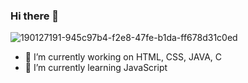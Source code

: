 ### Hi there 👋
![190127191-945c97b4-f2e8-47fe-b1da-ff678d31c0ed](https://user-images.githubusercontent.com/90173548/231064397-7a26d15c-24b6-4fa7-8e44-29efe81f20ca.gif)


- 🔭 I’m currently working on HTML, CSS, JAVA, C
- 🌱 I’m currently learning JavaScript

<!--
**ashalisanjula/ashalisanjula** is a ✨ _special_ ✨ repository because its `README.md` (this file) appears on your GitHub profile.

Here are some ideas to get you started:

- 🔭 I’m currently working on ...
- 🌱 I’m currently learning ...
- 👯 I’m looking to collaborate on ...
- 🤔 I’m looking for help with ...
- 💬 Ask me about ...
- 📫 How to reach me: ...
- 😄 Pronouns: ...
- ⚡ Fun fact: ...
-->
